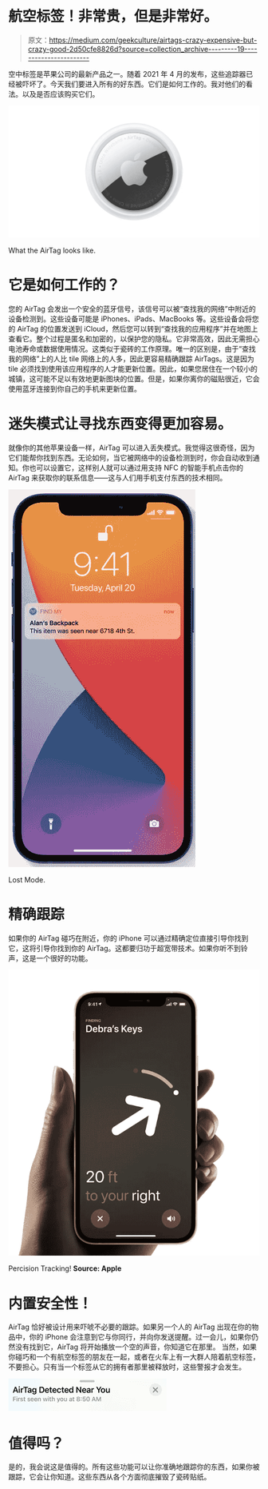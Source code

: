 # 航空标签！非常贵，但是非常好。

> 原文：<https://medium.com/geekculture/airtags-crazy-expensive-but-crazy-good-2d50cfe8826d?source=collection_archive---------19----------------------->

空中标签是苹果公司的最新产品之一。随着 2021 年 4 月的发布，这些追踪器已经被吓坏了。今天我们要进入所有的好东西。它们是如何工作的。我对他们的看法。以及是否应该购买它们。

![](img/f65455fde1568775202e0021ee862485.png)

What the AirTag looks like.

# 它是如何工作的？

您的 AirTag 会发出一个安全的蓝牙信号，该信号可以被“查找我的网络”中附近的设备检测到。这些设备可能是 iPhones、iPads、MacBooks 等。这些设备会将您的 AirTag 的位置发送到 iCloud，然后您可以转到“查找我的应用程序”并在地图上查看它。整个过程是匿名和加密的，以保护您的隐私。它非常高效，因此无需担心电池寿命或数据使用情况。这类似于瓷砖的工作原理。唯一的区别是，由于“查找我的网络”上的人比 tile 网络上的人多，因此更容易精确跟踪 AirTags。这是因为 tile 必须找到使用该应用程序的人才能更新位置。因此，如果您居住在一个较小的城镇，这可能不足以有效地更新图块的位置。但是，如果你离你的磁贴很近，它会使用蓝牙连接到你自己的手机来更新位置。

# 迷失模式让寻找东西变得更加容易。

就像你的其他苹果设备一样，AirTag 可以进入丢失模式。我觉得这很奇怪，因为它们能帮你找到东西。无论如何，当它被网络中的设备检测到时，你会自动收到通知。你也可以设置它，这样别人就可以通过用支持 NFC 的智能手机点击你的 AirTag 来获取你的联系信息——这与人们用手机支付东西的技术相同。

![](img/8d015ca13b8fef709ce8eb53a3aae39d.png)

Lost Mode.

# 精确跟踪

如果你的 AirTag 碰巧在附近，你的 iPhone 可以通过精确定位直接引导你找到它，这将引导你找到你的 AirTag。这都要归功于超宽带技术。如果你听不到铃声，这是一个很好的功能。

![](img/8798a420036cfdd89ee1a82dba8d9096.png)

Percision Tracking! **Source: Apple**

# 内置安全性！

AirTag 恰好被设计用来吓唬不必要的跟踪。如果另一个人的 AirTag 出现在你的物品中，你的 iPhone 会注意到它与你同行，并向你发送提醒。过一会儿，如果你仍然没有找到它，AirTag 将开始播放一个空的声音，你知道它在那里。
当然，如果你碰巧和一个有航空标签的朋友在一起，或者在火车上有一大群人陪着航空标签，不要担心。只有当一个标签从它的拥有者那里被释放时，这些警报才会发生。

![](img/4f8bcfdedfbfdbfba7665a205bf46162.png)

# **值得吗？**

是的，我会说这是值得的。所有这些功能可以让你准确地跟踪你的东西，如果你被跟踪，它会让你知道。这些东西从各个方面彻底摧毁了瓷砖贴纸。